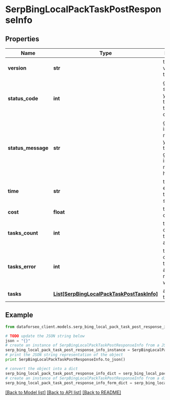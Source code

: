 # SerpBingLocalPackTaskPostResponseInfo


## Properties

Name | Type | Description | Notes
------------ | ------------- | ------------- | -------------
**version** | **str** | the current version of the API | [optional] 
**status_code** | **int** | general status code you can find the full list of the response codes here | [optional] 
**status_message** | **str** | general informational message you can find the full list of general informational messages here | [optional] 
**time** | **str** | total execution time, seconds | [optional] 
**cost** | **float** | total tasks cost, USD | [optional] 
**tasks_count** | **int** | the number of tasks in the tasks array | [optional] 
**tasks_error** | **int** | the number of tasks in the tasks array returned with an error | [optional] 
**tasks** | [**List[SerpBingLocalPackTaskPostTaskInfo]**](SerpBingLocalPackTaskPostTaskInfo.md) | array of tasks | [optional] 

## Example

```python
from dataforseo_client.models.serp_bing_local_pack_task_post_response_info import SerpBingLocalPackTaskPostResponseInfo

# TODO update the JSON string below
json = "{}"
# create an instance of SerpBingLocalPackTaskPostResponseInfo from a JSON string
serp_bing_local_pack_task_post_response_info_instance = SerpBingLocalPackTaskPostResponseInfo.from_json(json)
# print the JSON string representation of the object
print SerpBingLocalPackTaskPostResponseInfo.to_json()

# convert the object into a dict
serp_bing_local_pack_task_post_response_info_dict = serp_bing_local_pack_task_post_response_info_instance.to_dict()
# create an instance of SerpBingLocalPackTaskPostResponseInfo from a dict
serp_bing_local_pack_task_post_response_info_form_dict = serp_bing_local_pack_task_post_response_info.from_dict(serp_bing_local_pack_task_post_response_info_dict)
```
[[Back to Model list]](../README.md#documentation-for-models) [[Back to API list]](../README.md#documentation-for-api-endpoints) [[Back to README]](../README.md)


